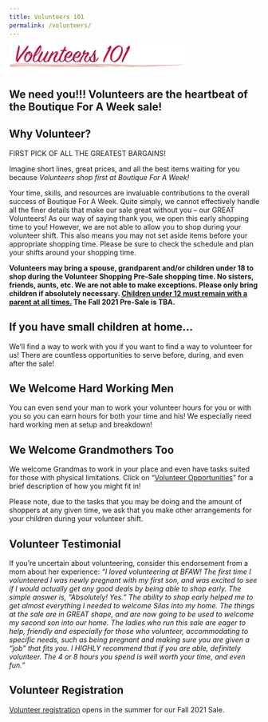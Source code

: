 ```yaml
---
title: Volunteers 101
permalink: /volunteers/
---
```


![Volunteers 101](/img/volunteers1011.png)

## We need you!!! Volunteers are the heartbeat of the Boutique For A Week sale!

## Why Volunteer?

FIRST PICK OF ALL THE GREATEST BARGAINS!

Imagine short lines, great prices, and all the best items waiting for you because *Volunteers shop first at Boutique For A Week!*

Your time, skills, and resources are invaluable contributions to the overall success of Boutique For A Week.  Quite simply, we cannot effectively handle all the finer details that make our sale great without you &#8211; our GREAT Volunteers! As our way of saying thank you, we open this early shopping time to you! However, we are not able to allow you to shop during your volunteer shift. This also means you may not set aside items before your appropriate shopping time. Please be sure to check the schedule and plan your shifts around your shopping time.

**Volunteers may bring a spouse, grandparent and/or children under 18 to shop during the Volunteer Shopping Pre-Sale shopping time. No sisters, friends, aunts, etc. We are not able to make exceptions. Please only bring children if absolutely necessary. <u>Children under 12 must remain with a parent at all times.</u> The Fall 2021 Pre-Sale is TBA.**

## If you have small children at home&#8230;

We&#8217;ll find a way to work with you if you want to find a way to volunteer for us! There are countless opportunities to serve before, during, and even after the sale!

## We Welcome Hard Working Men
You can even send your man to work your volunteer hours for you or with you so you can earn hours for both your time and his! We especially need hard working men at setup and breakdown!

## We Welcome Grandmothers Too
We welcome Grandmas to work in your place and even have tasks suited for those with physical limitations. Click on &#8220;[Volunteer Opportunities](/volunteers/volunteer-opportunities/)&#8221; for a brief description of how you might fit in!

Please note, due to the tasks that you may be doing and the amount of shoppers at any given time, we ask that you make other arrangements for your children during your volunteer shift.

## Volunteer Testimonial
If you&#8217;re uncertain about volunteering, consider this endorsement from a mom about her experience:
*&#8220;I loved volunteering at BFAW! The first time I volunteered I was newly pregnant with my first son, and was excited to see if I would actually get any good deals by being able to shop early. The simple answer is, &#8220;Absolutely! Yes.&#8221; The ability to shop early helped me to get almost everything I needed to welcome Silas into my home. The things at the sale are in GREAT shape, and are now going to be used to welcome my second son into our home. The ladies who run this sale are eager to help, friendly and especially for those who volunteer, accommodating to specific needs, such as being pregnant and making sure you are given a &#8220;job&#8221; that fits you. I HIGHLY recommend that if you are able, definitely volunteer. The 4 or 8 hours you spend is well worth your time, and even fun.&#8221;*

## Volunteer Registration

[Volunteer registration](https://www.mysalemanager.net/wrk_start.aspx?partnercode=BFAW) opens in the summer for our Fall 2021 Sale.
